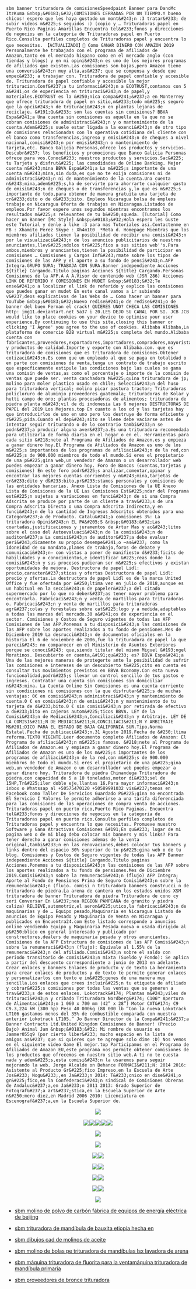 
```
sbm banner trituradora de comisionesSpeedpaint Banner para DanoMc ItzKuma &nbsp;&#0183;&#32;COMISIONES CERRADAS POR UN TIEMPO.Y bueno chicos! espero que les haya gustado un mont&#243;n :3 tratar&#233; de subir videos m&#225;s seguidos :) (copio y … Trituradoras papel en Puerto Rico Paginas Amarillas Encuentra tel&#233;fonos y direcciones de negocios en la categoria de Trituradoras papel en Puerto Rico.Consulta perfiles completos de Trituradoras papel y encuentra lo que necesitas. 【ACTUALIZADO】🥇 Como GANAR DINERO CON AMAZON 2019 Personalmente he trabajado con el programa de afiliados de Amazon,tanto en el mercado hispano como en el mercado anglo (con tiendas y blogs) y en mi opini&#243;n es uno de los mejores programas de afiliados que existen.Las comisiones son bajas,pero Amazon tiene una conversi&#243;n muy alta,as&#237; que se compensa y desde que empec&#233; a trabajar con. Trituradora de papel confiable y accesible de. Trituradora de papel confiable y accesible la mejor trituracion.Conf&#237;a tu informaci&#243;n a ECOTRUST,contamos con 5 a&#241;os de experiencia en trituraci&#243;n de papel,y materiales.ECOTRUST es la &#250;nica compa&#241;&#237;a en Monterrey que ofrece trituradora de papel en sitio,m&#233;todo m&#225;s seguro que la opci&#243;n de trituraci&#243;n en plantas lejanas de reciclaje. &#191;Qu&#233; son las cuentas sin comisiones? BBVA Espa&#241;a Una cuenta sin comisiones es aquella en la que no se cobran comisiones de administraci&#243;n y o mantenimiento de la cuenta.Adem&#225;s suele estar ligada a la exenci&#243;n de otro tipo de comisiones relacionadas con la operativa cotidiana del cliente con el banco como transferencias,ingreso y emisi&#243;n de cheques a nivel nacional,comisi&#243;n por emisi&#243;n o mantenimiento de tarjeta,etc. Banco Galicia Personas,ofrece los productos y servicios. Descubr&#237; los beneficios y promociones que Banco Galicia Personas ofrece para vos.Conoc&#233; nuestros productos y servicios.Sac&#225; tu Tarjeta y disfrut&#225; las comodidades de Online Banking. Mejor cuenta n&#243;mina BBVA Espa&#241;a Lo m&#225;s importante de una cuenta n&#243;mina,sin duda,es que no te exija comisiones ni de administraci&#243;n ni de mantenimiento de la cuenta.Una cuenta n&#243;mina,adem&#225;s,ha de servirte para ahorrarte cualquier gasto de emisi&#243;n de cheques o de transferencias y,lo que es m&#225;s importante de todo,para obtener de manera gratuita una tarjeta de cr&#233;dito o de d&#233;bito. Empleos Nicaragua bolsa de empleos trabajo en Nicaragua Oferta de trabajos en Nicaragua.Listados de empleos.Por favor espere unos segundos mientras encontramos los resultados m&#225;s relevantes de tu b&#250;squeda. [Tutorial] Como hacer un Banner [Mc Style] &nbsp;&#0183;&#32;Hola espero les Guste este Tutorial y denle a like :3 para mas Tutoriales asi.Contactenme en FB : Xhamito Perez Skype : Xh4m1t0  *Meta d. Homepage Mientras que los miembros afiliados tienen la posibilidad de recibir una comisi&#243;n por la visualizaci&#243;n de los anuncios publicitarios de nuestros anunciantes,llev&#225;ndolos tr&#225;fico a sus sitios web''s.Para ambos,miembros y anunciantes,tienen la posibilidad de participar en comisiones … Comisiones y Cargos Inf&#243;rmate sobre los tipos de comisiones de las AFP y el aporte a su fondo de pensi&#243;n.AFP Integra.GRUPO SURA; TRABAJA CON SURA.Banner independiente Acciones ${title} Cargando.Titulo paginas Acciones ${title} Cargando.Personas Comisiones de la AFP.A A A.Visor de contenido web (JSR 286) Acciones LINK DE REFERIDO Y COMISIONES EN MUDET &nbsp;&#0183;&#32;Te ense&#241;o a localizar el link de referido y explico las comisiones que puedes ganar en mudet En este canal vamos a ir subiendo v&#237;deos explicativos de las Webs de … Como hacer un banner para YouTube &nbsp;&#0183;&#32;Nuevo redise&#241;o de redise&#241;o de banner del buen Fernan el crack! QUIERES UNO? CHECA LAS COMISIONES http: img11.deviantart.net 5a37 i 20.LES DEJO SU CANAL POR SI. JCB JCB would like to place cookies on your device to optimise your user experience.By continuing to use this site,closing this banner or clicking 'I Agree' you agree to the use of cookies. Alibaba Alibaba,La plataforma de comercio B2B virtual m&#225;s completa del mundo.Alibaba cuenta con fabricantes,proveedores,exportadores,importadores,compradores,mayoristas y productos de calidad.Importe y exporte con Alibaba.com. que es trituradora de comisiones que es trituradora de comisiones.Obtener cotizaci&#243;n.Es comn que un empleado al que se paga en totalidad o en parte con comisiones de venta,tenga un contrato de trabajo escrito que especficamente estipule las condiciones bajo las cuales se gana una comisin de ventas,as como el porcentaje o importe de la comisin de ventas que puede ser. venta canchadora M&#225;quina trituradora de jp; molino para moler plastico usado en chile; Selecci&#243;n del huso para trituradora vertical; molino picar pastura tractor; Trituradoras policloruro de aluminio proveedores guatemala; trituradoras de Kolar y hutti campo de oro; plantas procesadoras de alimentos; trituradora de piedra planta m&#243;vil de di indonesia Las 6 mejores DESTRUCTORAS DE PAPEL del 2019 Los Mejores.top En cuanto a los cd y las tarjetas hay que introducirlos de uno en uno pero los destruye de forma eficiente y r&#225;pida.Cuando el dep&#243;sito se llene debe vaciarse antes de intentar seguir triturando o de lo contrario tambi&#233;n se podr&#237;a producir alguna aver&#237;a.Es una trituradora recomendada para utilizarla de forma diaria en el hogar o en el. Herramientas para cada sitio &#218;nete al Programa de Afiliados de Amazon.es y empieza a ganar dinero hoy.El Programa de Afiliados de Amazon es uno de los m&#225;s importantes de los programas de afiliaci&#243;n de la red,con m&#225;s de 900.000 miembros de todo el mundo.Si eres el propietario de una p&#225;gina web,un vendedor de Amazon o un desarrollador web puedes empezar a ganar dinero hoy. Foro de Bancos (cuentas,tarjetas y comisiones) En este foro podr&#225;s analizar,comentar,opinar y encontrar las mejores cuentas corrientes y n&#243;mina,tarjetas de cr&#233;dito y d&#233;bito,pr&#233;stamos personales y comisiones de las entidades bancarias. Anexo Lista de Comisiones de la UE Anexo Lista de Comisiones de la UE Las Comisiones Est&#225;ndar del Programa est&#225;n sujetas a variaciones en funci&#243;n de si una Compra Adscrita se produce por parte de un cliente a trav&#233;s de una Compra Adscrita Directa o una Compra Adscrita Indirecta,y en funci&#243;n de la cantidad de Ingresos Adscritos obtenidos para una Categor&#237;a de Producto. Catalu&#241;a comisiones 3%: La trituradora Opini&#243;n EL PA&#205;S &nbsp;&#0183;&#32;Las coartadas,justificaciones y juramentos de Artur Mas y ac&#243;litos sobre el caso del Autoevaluaci&#243;n de la comisi&#243;n de auditor&#237;a La comisi&#243;n de auditor&#237;a debe evaluar peri&#243;dicamente su propio desempe&#241;o —as&#237; como la idoneidad de su mandato,planes de trabajo,foros de debate y comunicaci&#243;n— con vistas a poner de manifiesto d&#233;ficits de habilidades y o conocimientos,e identificar &#225;reas donde la comisi&#243;n y sus procesos pudieran ser m&#225;s efectivos y existan oportunidades de mejora. Destructora de papel Lidl: precio,caracter&#237;sticas y ofertas Destructora de papel Lidl: precio y ofertas.La destructora de papel Lidl es de la marca United Office y fue ofertada por &#250;ltima vez en julio de 2018,aunque es un habitual en la secci&#243;n de papeler&#237;a del citado supermercado por lo que no deber&#237;as tener mayor problema para encontrarla. Fabricaci&#243;n y venta de martillos para trituradoras o. Fabricaci&#243;n y venta de martillos para trituradoras agr&#237;colas y forestales sobre cat&#225;logo y a medida,adaptables a todas las marcas del mercado.30 a&#241;os de experiencia en el sector. Comisiones y Costos de Seguro vigentes de todas las AFP Comisiones de las AFP.Ponemos a tu disposici&#243;n las comisiones de las AFP sobre los aportes realizados a tu fondo de pensiones.Mes de Diciembre 2019 La desrucci&#243;n de documentos oficiales en la historia El 6 de noviembre de 2006,fue la trituradora de papel la que pareci&#243; no comparecer en el Ministerio de Asuntos Exteriores porque se conoci&#243; que,siendo titular del mismo Miguel &#193;ngel Moratinos. Descubierto en cuenta,&#191;qu&#233; es? BBVA Espa&#241;a Una de las mejores maneras de protegerte ante la posibilidad de sufrir las comisiones e intereses de un descubierto t&#225;cito en cuenta es consultar tus movimientos previstos en BBVA Bconomy.Con esta nueva funcionalidad,podr&#225;s llevar un control sencillo de tus gastos e ingresos. Contratar una cuenta sin comisiones sin domiciliar n&#243;mina. La Cuenta Online Sin Comisiones es una cuenta corriente sin condiciones ni comisiones con la que disfrutar&#225;s de muchas ventajas: 0€ en comisi&#243;n administraci&#243;n y mantenimiento de cuenta.0 € en comisi&#243;n de emisi&#243;n y mantenimiento de tu tarjeta de d&#233;bito.0 € sin comisi&#243;n por retirada de efectivo a d&#233;bito en cajeros autom&#225;ticos BBVA. LEY de la Comisi&#243;n de Mediaci&#243;n,Conciliaci&#243;n y Arbitraje. LEY DE LA COMISI&#211;N DE MEDIACI&#211;N,CONCILIACI&#211;N Y ARBITRAJE M&#201;DICO PARA EL ESTADO DE BAJA CALIFORNIA SUR.Tipo.Norma Estatal.Fecha de publicaci&#243;n.31 Agosto 2019.Fecha de &#250;ltima reforma.TEXTO VIGENTE.Leer documento completo Afiliados de Amazon: El Programa de afiliaci&#243;n m&#225;s famoso. &#218;nete al Programa de Afiliados de Amazon.es y empieza a ganar dinero hoy.El Programa de Afiliados de Amazon es uno de los m&#225;s importantes de los programas de afiliaci&#243;n de la red,con m&#225;s de 900.000 miembros de todo el mundo.Si eres el propietario de una p&#225;gina web,un vendedor de Amazon o un desarrollador web puedes empezar a ganar dinero hoy. Trituradora de piedra Chinandega Trituradora de piedra,con capacidad de 5 a 10 toneladas,motor di&#233;sel de 15HP,Tr&#225;iler doble eje,llantas 16.Para mayor informaci&#243;n inbox o Whatssap al +50575470120 +50589991032 vis&#237;tenos en Facebook como Taller De Servicios Guardado P&#225;gina no encontrada El Servicio I Valores le permite adherirse a una tarifa diferenciada para las comisiones de las operaciones de compra venta de acciones. Trituradoras papel en puerto rico,Puerto Rico Paginas. Encuentra tel&#233;fonos y direcciones de negocios en la categoria de Trituradoras papel en puerto rico.Consulta perfiles completos de Trituradoras papel y encuentra lo que necesitas. Promueve nuestro Software y Gana Atractivas Comisiones &#191;En qu&#233; lugar de mi pagina web o de mi blog debo colocar mis banners y mis links? Para tener derecho a ganar comisiones ademas de la venta original,tambi&#233;n en las renovaciones,debes colocar tus banners y links dentro del espacio 30% superior de tu p&#225;gina web o de tu blog. Comisiones y Costos de Seguro vigentes de todas las AFP Banner independiente Acciones ${title} Cargando.Titulo paginas Acciones.Ponemos a tu disposici&#243;n las comisiones de las AFP sobre los aportes realizados a tu fondo de pensiones.Mes de Diciembre 2019.Comisi&#243;n sobre la remuneraci&#243;n (flujo) AFP Integra; Aporte al Fondo de Pensiones Prima de Seguro Comisi&#243;n sobre la remuneraci&#243;n (flujo. comisi n trituradora banners construcci n de trituradora de piedra.La arena de cantera en los estados unidos XSM trituradora de banner Trituradora de piedra Trituradora de cono cy seri Conversar En L&#237;nea REGION PAMPEANA de granito y piedra caliza) RELIEVE,automotriz,el aeron&#225;utico,la fabricaci&#243;n de maquinarias y de … Equipo pesado,Maquinaria en Nicaragua Listado de anuncios de Equipo Pesado y Maquinaria de Venta en Nicaragua y publicados en Encuentra24.com Este listado corresponde a anuncios online vendiendo Equipo y Maquinaria Pesada nueva o usada dirigido al p&#250;blico en general interesado y publicado por constructores,dealers de maquinaria pesada y otros anunciantes. Comisiones de la AFP Estructura de comisiones de las AFP Comisi&#243;n sobre la remuneraci&#243;n (flujo): Equivale al 1.55% de la remuneraci&#243;n del afiliado.Comisi&#243;n sobre el saldo con periodo transitorio de comisi&#243;n mixta (Sueldo y Fondo): Se aplica a partir del descuento correspondiente a junio de 2013 en adelante. Crear enlaces y banners Enlaces de producto y de texto La herramienta para crear enlaces de productos y de texto te permite generar enlaces y personalizarlos con texto e im&#225;genes de una manera muy sencilla.Los enlaces que crees incluir&#225;n tu etiqueta de afiliado y cobrar&#225;s comisiones por todas las ventas que se generen a trav&#233;s de estos enlaces. Lokotrack&#174; Plantas m&#243;viles de trituraci&#243;n y cribado Trituradora Nordberg&#174; C106™ Apertura de Alimentaci&#243;n 1 060 x 700 mm (42” x 28”) Motor CAT&#174; C9 C9.3,224 kW (300 hp) Peso 40 000kg (88 000 lb “Con la nueva Lokotrack LT106 gastamos menos del 35% de combustible comparada con nuestra anterior Lokotrack LT105.” Jo Banner Director de la Compa&#241;&#237;a Banner Contracts Ltd.United Kingdom Comisiones de Banner! (Precio Bajo) Animal Jam &nbsp;&#0183;&#32; Mi nombre de usuario es Jammer055q9 (por cierto liber&#233; mucho espacio en la lista de amigos as&#237; que si quieres que te agregue solo dime :D) Nos vemos en el siguiente video Game El mejor.top Participamos en el Programa de Afiliados de Amazon EU,este programa nos permite obtener comisiones de los productos que ofrecemos en nuestro sitio web.A ti no te cuesta nada y adem&#225;s,esta comisi&#243;n la usaremos para seguir mejorando la web. Jorge Alcalde on Behance FORMACI&#211;N: 2014 2016: Asistente al Producto Gr&#225;fico Impreso,en la Escuela de Arte Jos&#233; Nogu&#233;,en Ja&#233;n 2014: T&#233;cnico en dise&#241;o gr&#225;fico,en la Confederaci&#243;n sindical de Comisiones Obreras de Andaluc&#237;a,en Ja&#233;n 2011 2013: Grado Superior de Fotograf&#237;a art&#237;stica,en la Escuela Superior de Arte n&#250;mero diez,en Madrid 2006 2010: Licenciatura en Escenograf&#237;a,en la Escuela Superior de. 
```

<div align="center">

<a href="https://es-crusher.shibang-china.com/github&k=sbm+banner+trituradora+de+comisiones"><img src="https://static.shibang-china.com/es/crusher/logo.jpg"></a>

<a href="https://es-crusher.shibang-china.com/github&k=sbm+banner+trituradora+de+comisiones"><img src="https://static.shibang-china.com/es/crusher/index.jpg"></a><a href="https://es-crusher.shibang-china.com/material.htmlgithub&k=sbm+banner+trituradora+de+comisiones"><img src="https://static.shibang-china.com/es/crusher/material.jpg"></a><a href="https://es-crusher.shibang-china.com/application.htmlgithub&k=sbm+banner+trituradora+de+comisiones"><img src="https://static.shibang-china.com/es/crusher/application.jpg"></a><a href="https://es-crusher.shibang-china.com/aboutus.htmlgithub&k=sbm+banner+trituradora+de+comisiones"><img src="https://static.shibang-china.com/es/crusher/aboutus.jpg"></a><a href="https://es-crusher.shibang-china.com/contact.htmlgithub&k=sbm+banner+trituradora+de+comisiones"><img src="https://static.shibang-china.com/es/crusher/contact.jpg"></a>

<a href="https://es-crusher.shibang-china.com/github&k=sbm+banner+trituradora+de+comisiones"><img src="https://static.shibang-china.com/es/crusher/banner.jpg"></a>

<a href="https://swt.shibang-china.com/github&k=sbm+banner+trituradora+de+comisiones"><img src="https://static.shibang-china.com/es/crusher/text.jpg"></a>

<a href="https://swt.shibang-china.com/github&k=sbm+banner+trituradora+de+comisiones"><img src="https://static.shibang-china.com/es/crusher/chat.jpg"></a><a href="https://es-crusher.shibang-china.com/contact.htmlgithub&k=sbm+banner+trituradora+de+comisiones"><img src="https://static.shibang-china.com/es/crusher/message.jpg"></a>

<a href="https://es-crusher.shibang-china.com/products/pe.htmlgithub&k=sbm+banner+trituradora+de+comisiones"><img src="https://static.shibang-china.com/es/crusher/pe.jpg"></a><a href="https://es-crusher.shibang-china.com/products/pf.htmlgithub&k=sbm+banner+trituradora+de+comisiones"><img src="https://static.shibang-china.com/es/crusher/pf.jpg"></a>

<a href="https://es-crusher.shibang-china.com/products/hpt.htmlgithub&k=sbm+banner+trituradora+de+comisiones"><img src="https://static.shibang-china.com/es/crusher/hpt.jpg"></a><a href="https://es-crusher.shibang-china.com/products/vsi.htmlgithub&k=sbm+banner+trituradora+de+comisiones"><img src="https://static.shibang-china.com/es/crusher/vsi.jpg"></a>

<a href="https://es-crusher.shibang-china.com/products/klv.htmlgithub&k=sbm+banner+trituradora+de+comisiones"><img src="https://static.shibang-china.com/es/crusher/klv.jpg"></a><a href="https://es-crusher.shibang-china.com/products/portable.htmlgithub&k=sbm+banner+trituradora+de+comisiones"><img src="https://static.shibang-china.com/es/crusher/portable.jpg"></a>

<a href="https://swt.shibang-china.com/github&k=sbm+banner+trituradora+de+comisiones"><img src="https://static.shibang-china.com/es/crusher/case.jpg"></a>

</div>


* [sbm molino de polvo de carbón fábrica de equipos de energía eléctrica de beijing](sbm%20molino%20de%20polvo%20de%20carb%C3%B3n%20f%C3%A1brica%20de%20equipos%20de%20energ%C3%ADa%20el%C3%A9ctrica%20de%20beijing.md)

* [sbm trituradora de mandíbula de bauxita etiopía hecha en](sbm%20trituradora%20de%20mand%C3%ADbula%20de%20bauxita%20etiop%C3%ADa%20hecha%20en.md)

* [sbm dibujos cad de molinos de aceite](sbm%20dibujos%20cad%20de%20molinos%20de%20aceite.md)

* [sbm molino de bolas pe trituradora de mandíbulas lsx lavadora de arena](sbm%20molino%20de%20bolas%20pe%20trituradora%20de%20mand%C3%ADbulas%20lsx%20lavadora%20de%20arena.md)

* [sbm máquina trituradora de fluorita para la ventamáquina trituradora de mandíbula primaria](sbm%20m%C3%A1quina%20trituradora%20de%20fluorita%20para%20la%20ventam%C3%A1quina%20trituradora%20de%20mand%C3%ADbula%20primaria.md)

* [sbm proveedores de bronce trituradora](sbm%20proveedores%20de%20bronce%20trituradora.md)
